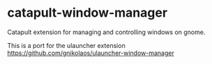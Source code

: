 # catapult-window-manager
Catapult extension for managing and controlling windows on gnome. 

This is a port for the ulauncher extension https://github.com/gnikolaos/ulauncher-window-manager
